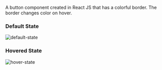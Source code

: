 A button component created in React JS that has a colorful border. The border changes color on hover.

<h3><b>Default State</b></h3>
<img src="https://github.com/user-attachments/assets/1a567a87-c292-422e-9ef0-25179b4ddf21" alt="default-state" />

<h3><b>Hovered State</b></h3>
<img src="https://github.com/user-attachments/assets/9deb6f2f-461d-4aff-adfb-9e456307e9ae" alt="hover-state" />

